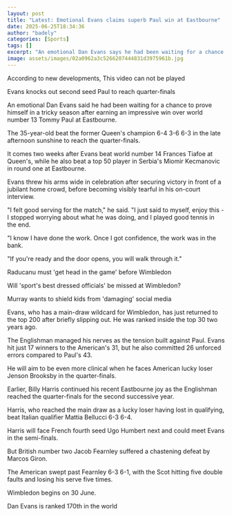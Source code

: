 ```yaml
---
layout: post
title: "Latest: Emotional Evans claims superb Paul win at Eastbourne"
date: 2025-06-25T18:34:36
author: "badely"
categories: [Sports]
tags: []
excerpt: "An emotional Dan Evans says he had been waiting for a chance to prove himself after earning an impressive win over world number 13 Tommy Paul at Eastb"
image: assets/images/02a0962a3c5266207444831d3975961b.jpg
---
```


According to new developments, This video can not be played

Evans knocks out second seed Paul to reach quarter-finals

An emotional Dan Evans said he had been waiting for a chance to prove himself in a tricky season after earning an impressive win over world number 13 Tommy Paul at Eastbourne.

The 35-year-old beat the former Queen's champion 6-4 3-6 6-3 in the late afternoon sunshine to reach the quarter-finals.

It comes two weeks after Evans beat world number 14 Frances Tiafoe at Queen's, while he also beat a top 50 player in Serbia's Miomir Kecmanovic in round one at Eastbourne.

Evans threw his arms wide in celebration after securing victory in front of a jubilant home crowd, before becoming visibly tearful in his on-court interview.

"I felt good serving for the match," he said. "I just said to myself, enjoy this - I stopped worrying about what he was doing, and I played good tennis in the end.

"I know I have done the work. Once I got confidence, the work was in the bank.

"If you're ready and the door opens, you will walk through it."

Raducanu must 'get head in the game' before Wimbledon

Will 'sport's best dressed officials' be missed at Wimbledon?

Murray wants to shield kids from 'damaging' social media

Evans, who has a main-draw wildcard for Wimbledon, has just returned to the top 200 after briefly slipping out. He was ranked inside the top 30 two years ago.

The Englishman managed his nerves as the tension built against Paul. Evans hit just  17 winners to the American's 31, but he also committed 26 unforced errors compared to Paul's 43.

He will aim to be even more clinical when he faces American lucky loser Jenson Brooksby in the quarter-finals.

Earlier, Billy Harris continued his recent Eastbourne joy as the Englishman reached the quarter-finals for the second successive year.

Harris, who reached the main draw as a lucky loser having lost in qualifying, beat Italian qualifier Mattia Bellucci 6-3 6-4.

Harris will face French fourth seed Ugo Humbert next and could meet Evans in the semi-finals.

But British number two Jacob Fearnley suffered a chastening defeat by Marcos Giron.

The American swept past Fearnley 6-3 6-1, with the Scot hitting five double faults and losing his serve five times.

Wimbledon begins on 30 June.

Dan Evans is ranked 170th in the world

